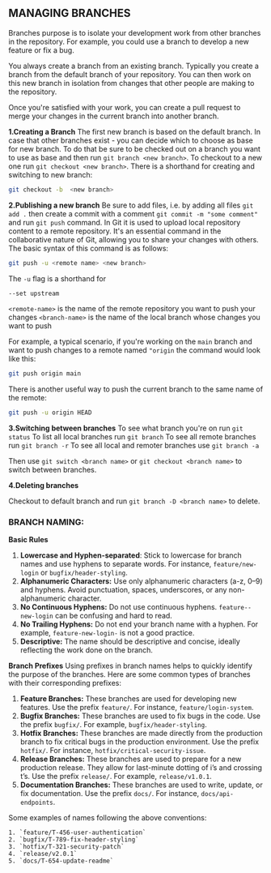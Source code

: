 ## MANAGING BRANCHES

Branches purpose is to isolate your development work from other branches in the repository. For example, you could use a branch to develop a new feature or fix a bug.

You always create a branch from an existing branch. Typically you create a branch from the default branch of your repository. You can then work on this new branch in isolation from changes that other people are making to the repository.

Once you're satisfied with your work, you can create a pull request to merge your changes in the current branch into another branch.

**1.Creating a Branch**
The first new branch is based on the default branch. In case that other branches exist - you can decide which to choose as base for new branch. To do that be sure to be checked out on a branch you want to use as base and then run `git branch <new branch>`. To checkout to a new one run `git checkout <new branch>`.
There is a shorthand for creating and switching to new branch:

```bash
git checkout -b  <new branch>
```

**2.Publishing a new branch**
Be sure to add files, i.e. by adding all files `git add .` then create a commit with a comment `git commit -m "some comment"` and run `git push` command. In Git it is used to upload local repository content to a remote repository. It's an essential command in the collaborative nature of Git, allowing you to share your changes with others. The basic syntax of this command is as follows:

```bash
git push -u <remote name> <new branch>
```

The `-u` flag is a shorthand for

```bash
--set upstream
```

`<remote-name>` is the name of the remote repository you want to push your changes
`<branch-name>` is the name of the local branch whose changes you want to push

For example, a typical scenario, if you're working on the `main` branch and want to push changes to a remote named `"origin` the command would look like this:

```bash
git push origin main
```

There is another useful way to push the current branch to the same name of the remote:

```bash
git push -u origin HEAD
```

**3.Switching between branches**
To see what branch you're on run `git status`
To list all local branches run `git branch`
To see all remote branches run `git branch -r`
To see all local and remoter branches use `git branch -a`

Then use `git switch <branch name>` or `git checkout <branch name>` to switch between branches.

**4.Deleting branches**

Checkout to default branch and run `git branch -D <branch name>` to delete.

### BRANCH NAMING:

**Basic Rules**

1.  **Lowercase and Hyphen-separated**: Stick to lowercase for branch names and use hyphens to separate words. For instance, `feature/new-login` or `bugfix/header-styling`.
2.  **Alphanumeric Characters:** Use only alphanumeric characters (a-z, 0–9) and hyphens. Avoid punctuation, spaces, underscores, or any non-alphanumeric character.
3.  **No Continuous Hyphens:** Do not use continuous hyphens. `feature--new-login` can be confusing and hard to read.
4.  **No Trailing Hyphens:** Do not end your branch name with a hyphen. For example, `feature-new-login-` is not a good practice.
5.  **Descriptive:** The name should be descriptive and concise, ideally reflecting the work done on the branch.

**Branch Prefixes**
Using prefixes in branch names helps to quickly identify the purpose of the branches. Here are some common types of branches with their corresponding prefixes:

1.  **Feature Branches:** These branches are used for developing new features. Use the prefix `feature/`. For instance, `feature/login-system`.
2.  **Bugfix Branches:** These branches are used to fix bugs in the code. Use the prefix `bugfix/`. For example, `bugfix/header-styling`.
3.  **Hotfix Branches:** These branches are made directly from the production branch to fix critical bugs in the production environment. Use the prefix `hotfix/`. For instance, `hotfix/critical-security-issue`.
4.  **Release Branches:** These branches are used to prepare for a new production release. They allow for last-minute dotting of i’s and crossing t’s. Use the prefix `release/`. For example, `release/v1.0.1`.
5.  **Documentation Branches:** These branches are used to write, update, or fix documentation. Use the prefix `docs/`. For instance, `docs/api-endpoints`.

Some examples of names following the above conventions:

    1. `feature/T-456-user-authentication`
    2. `bugfix/T-789-fix-header-styling`
    3. `hotfix/T-321-security-patch`
    4. `release/v2.0.1`
    5. `docs/T-654-update-readme`
